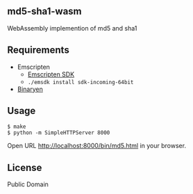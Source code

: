 md5-sha1-wasm
---------------

WebAssembly implemention of md5 and sha1

## Requirements

- Emscripten
  - [Emscripten SDK](https://kripken.github.io/emscripten-site/docs/tools_reference/emsdk.html)
  - `./emsdk install sdk-incoming-64bit`
- [Binaryen](https://github.com/WebAssembly/binaryen)

## Usage

```
$ make
$ python -m SimpleHTTPServer 8000
```

Open URL <http://localhost:8000/bin/md5.html> in your browser.

## License
Public Domain
